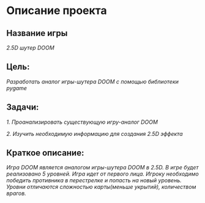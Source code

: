 # Описание проекта 
## Название игры
_2.5D шутер DOOM_
## Цель:
_Разработать аналог игры-шутера DOOM с помощью библиотеки pygame_
## Задачи:
_1. Проанализировать существующую игру-аналог DOOM_

_2. Изучить необходимую информацию для создания 2.5D эффекта_
## Краткое описание:
_Игра DOOM является аналогом игры-шутера DOOM в 2.5D. В игре будет реализовано 5 уровней. Игра идет от первого лица. Игроку необходимо победить 
противника в перестрелке и попасть на новый уровень. Уровни отличаются сложностью карты(меньше укрытий), количеством врагов._

